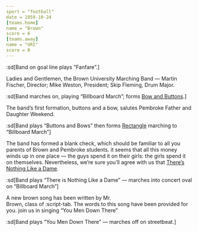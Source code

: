 ```yaml
---
sport = "football"
date = 1959-10-24
[teams.home]
name = "Brown"
score = 6
[teams.away]
name = "URI"
score = 0
---
```


:sd[Band on goal line plays “Fanfare”.]

Ladies and Gentlemen, the Brown University Marching Band — Martin Fischer, Director; Mike Weston, President; Skip Fleming, Drum Major.

:sd[Band marches on, playing “Billboard March”; forms <u>Bow and Buttons</u>.]

The band’s first formation, buttons and a bow, salutes Pembroke Father and Daughter Weekend.

:sd[Band plays “Buttons and Bows” then forms <u>Rectangle</u> marching to “Billboard March”]

The band has formed a blank check, which should be familiar to all you parents of Brown and Pembroke students. it seems that all this money winds up in one place — the guys spend it on their girls: the girls spend it on themselves. Nevertheless, we’re sure you’ll agree with us that <u>There’s Nothing Like a Dame</u>.

:sd[Band plays “There is Nothing Like a Dame” — marches into concert oval on “Billboard March”]

A new brown song has been written by Mr.\
Brown, class of :script-tab. The words to this song have been provided for you. join us in singing “You Men Down There”

:sd[Band plays “You Men Down There” — marches off on streetbeat.]
